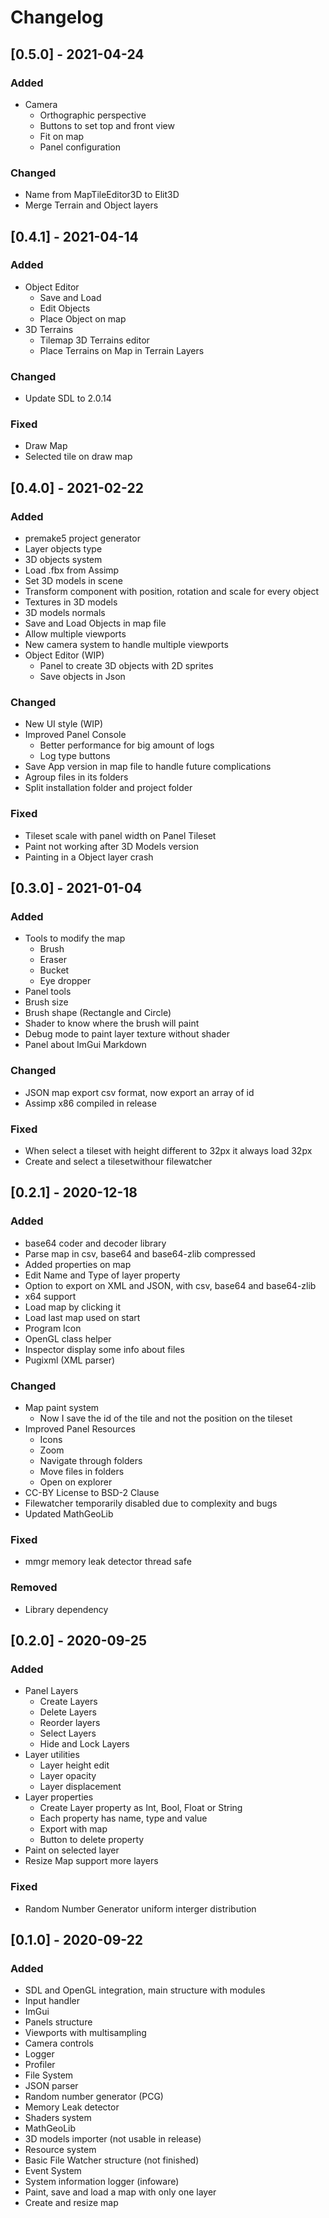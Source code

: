 # Changelog

## [0.5.0] - 2021-04-24
### Added
* Camera
	* Orthographic perspective
	* Buttons to set top and front view
	* Fit on map
	* Panel configuration

### Changed
* Name from MapTileEditor3D to Elit3D
* Merge Terrain and Object layers

## [0.4.1] - 2021-04-14
### Added
* Object Editor
	* Save and Load
	* Edit Objects
	* Place Object on map
* 3D Terrains
	* Tilemap 3D Terrains editor
	* Place Terrains on Map in Terrain Layers

### Changed
* Update SDL to 2.0.14

### Fixed
* Draw Map
* Selected tile on draw map

## [0.4.0] - 2021-02-22
### Added
* premake5 project generator
* Layer objects type
* 3D objects system
* Load .fbx from Assimp
* Set 3D models in scene
* Transform component with position, rotation and scale for every object
* Textures in 3D models
* 3D models normals
* Save and Load Objects in map file
* Allow multiple viewports
* New camera system to handle multiple viewports
* Object Editor (WIP)
	* Panel to create 3D objects with 2D sprites
	* Save objects in Json

### Changed
* New UI style (WIP)
* Improved Panel Console
	* Better performance for big amount of logs
	* Log type buttons
* Save App version in map file to handle future complications
* Agroup files in its folders
* Split installation folder and project folder

### Fixed
* Tileset scale with panel width on Panel Tileset
* Paint not working after 3D Models version
* Painting in a Object layer crash

## [0.3.0] - 2021-01-04
### Added
* Tools to modify the map
	* Brush
	* Eraser
	* Bucket
	* Eye dropper
* Panel tools
* Brush size
* Brush shape (Rectangle and Circle)
* Shader to know where the brush will paint
* Debug mode to paint layer texture without shader
* Panel about ImGui Markdown

### Changed
* JSON map export csv format, now export an array of id
* Assimp x86 compiled in release

### Fixed
* When select a tileset with height different to 32px it always load 32px
* Create and select a tilesetwithour filewatcher

## [0.2.1] - 2020-12-18
### Added
 * base64 coder and decoder library
 * Parse map in csv, base64 and base64-zlib compressed
 * Added properties on map
 * Edit Name and Type of layer property
 * Option to export on XML and JSON, with csv, base64 and base64-zlib
 * x64 support
 * Load map by clicking it
 * Load last map used on start
 * Program Icon
 * OpenGL class helper
 * Inspector display some info about files
 * Pugixml (XML parser)

### Changed
 * Map paint system
	 * Now I save the id of the tile and not the position on the tileset
 * Improved Panel Resources
	* Icons
	* Zoom
	* Navigate through folders
	* Move files in folders
	* Open on explorer
 * CC-BY License to BSD-2 Clause
 * Filewatcher temporarily disabled due to complexity and bugs
 * Updated MathGeoLib

### Fixed
* mmgr memory leak detector thread safe

### Removed
* Library dependency

## [0.2.0] - 2020-09-25
### Added
* Panel Layers
	* Create Layers
	* Delete Layers
	* Reorder layers
	* Select Layers
	* Hide and Lock Layers
* Layer utilities
	* Layer height edit
	* Layer opacity
	* Layer displacement
* Layer properties
	* Create Layer property as Int, Bool, Float or String
	* Each property has name, type and value
	* Export with map
	* Button to delete property
* Paint on selected layer
* Resize Map support more layers

### Fixed
* Random Number Generator uniform interger distribution

## [0.1.0] - 2020-09-22
### Added
* SDL and OpenGL integration, main structure with modules
* Input handler
* ImGui
* Panels structure
* Viewports with multisampling
* Camera controls
* Logger
* Profiler
* File System
* JSON parser
* Random number generator (PCG)
* Memory Leak detector
* Shaders system
* MathGeoLib
* 3D models importer (not usable in release)
* Resource system
* Basic File Watcher structure (not finished)
* Event System
* System information logger (infoware)
* Paint, save and load a map with only one layer
* Create and resize map